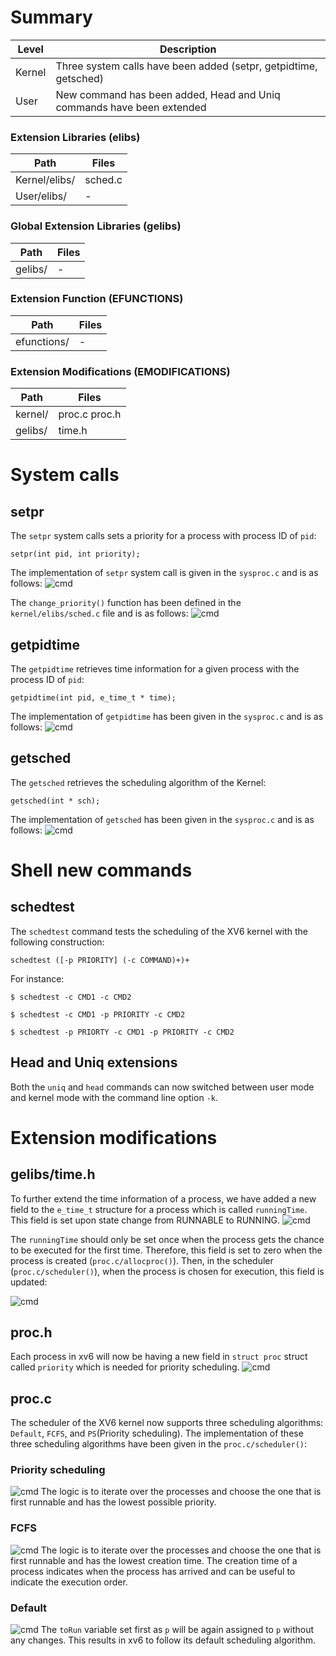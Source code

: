 # Summary
Level | Description |
| --- | --- |
| Kernel | Three system calls have been added (setpr, getpidtime, getsched) |
| User | New command has been added, Head and Uniq commands have been extended |

### Extension Libraries (elibs)
Path | Files |
| --- | --- |
| Kernel/elibs/ | sched.c |
| User/elibs/ |  - |

### Global Extension Libraries (gelibs)
Path | Files |
| --- | --- |
| gelibs/ | - |

### Extension Function (EFUNCTIONS)
Path | Files |
| --- | --- |
| efunctions/ | - |

### Extension Modifications (EMODIFICATIONS)
Path | Files |
| --- | --- |
| kernel/ | proc.c proc.h |
| gelibs/ | time.h |



# System calls

## setpr
The `setpr` system calls sets a priority for a process with process ID of `pid`:
```
setpr(int pid, int priority);
```

The implementation of `setpr` system call is given in the `sysproc.c` and is as follows:
![cmd](https://github.com/gkiarashv/xv6/blob/main/images/setpr.png)

The `change_priority()` function has been defined in the `kernel/elibs/sched.c` file and is as follows:
![cmd](https://github.com/gkiarashv/xv6/blob/main/images/changepriority.png)



## getpidtime
The `getpidtime` retrieves time information for a given process with the process ID of `pid`:
```
getpidtime(int pid, e_time_t * time);
```
The implementation of `getpidtime` has been given in the `sysproc.c` and is as follows:
![cmd](https://github.com/gkiarashv/xv6/blob/main/images/getpidtime.png)



## getsched
The `getsched` retrieves the scheduling algorithm of the Kernel:
```
getsched(int * sch);
```
The implementation of `getsched` has been given in the `sysproc.c` and is as follows:
![cmd](https://github.com/gkiarashv/xv6/blob/main/images/getsched.png)



# Shell new commands

## schedtest
The `schedtest` command tests the scheduling of the XV6 kernel with the following construction:
```
schedtest ([-p PRIORITY] (-c COMMAND)+)+
```
For instance:
```
$ schedtest -c CMD1 -c CMD2
```
```
$ schedtest -c CMD1 -p PRIORITY -c CMD2
```
```
$ schedtest -p PRIORTY -c CMD1 -p PRIORITY -c CMD2
```

## Head and Uniq extensions
Both the `uniq` and `head` commands can now switched between user mode and kernel mode with the command line option `-k`.



# Extension modifications

## gelibs/time.h
To further extend the time information of a process, we have added a new field to the `e_time_t` structure for a process which is called `runningTime`. This field is set upon state change from RUNNABLE to RUNNING.
![cmd](https://github.com/gkiarashv/xv6/blob/main/images/timestruct.png)

The `runningTime` should only be set once when the process gets the chance to be executed for the first time. Therefore, this field is set to zero when the process is created (`proc.c/allocproc()`). Then, in the scheduler (`proc.c/scheduler()`), when the process is chosen for execution, this field is updated:

![cmd](https://github.com/gkiarashv/xv6/blob/main/images/runtimeset.png)





## proc.h
Each process in xv6 will now be having a new field in `struct proc` struct called `priority` which is needed for priority scheduling.
![cmd](https://github.com/gkiarashv/xv6/blob/main/images/proch.png)



## proc.c
The scheduler of the XV6 kernel now supports three scheduling algorithms: `Default`, `FCFS`, and `PS`(Priority scheduling). The implementation of these three scheduling algorithms have been given in the `proc.c/scheduler()`:

### Priority scheduling
![cmd](https://github.com/gkiarashv/xv6/blob/main/images/pssched.png)
The logic is to iterate over the processes and choose the one that is first runnable and has the lowest possible priority.


### FCFS
![cmd](https://github.com/gkiarashv/xv6/blob/main/images/fcfssched.png)
The logic is to iterate over the processes and choose the one that is first runnable and has the lowest creation time. The creation time of a process indicates
when the process has arrived and can be useful to indicate the execution order.


### Default
![cmd](https://github.com/gkiarashv/xv6/blob/main/images/defsched.png)
The `toRun` variable set first as `p` will be again assigned to `p` without any changes. This results in xv6 to follow its default scheduling algorithm.





















